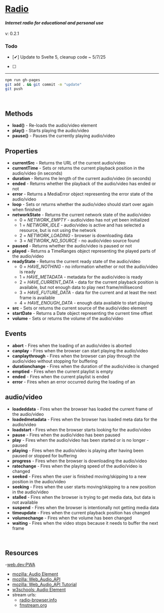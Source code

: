# [Radio](https://currentflow.github.io/radio/)  
#### *Internet radio for educational and personal use*

v: 0.2.1


### Todo
- [✔] Update to Svelte 5, cleanup code ~ 5/7/25
- [ ] 


---


``` sh
npm run gh-pages
git add . && git commit -m "update"
git push
```

<br>

## Methods
- **load()** - 	Re-loads the audio/video element
- **play()** - 	Starts playing the audio/video
- **pause()** - 	Pauses the currently playing audio/video

## Properties
- **currentSrc** -	Returns the URL of the current audio/video
- **currentTime** - 	Sets or returns the current playback position in the audio/video (in seconds)
- **duration** - 	Returns the length of the current audio/video (in seconds)
- **ended** - 	Returns whether the playback of the audio/video has ended or not
- **error** - 	Returns a MediaError object representing the error state of the audio/video
- **loop** - 	Sets or returns whether the audio/video should start over again when finished
- **networkState** - 	Returns the current network state of the audio/video
  -  0 = *NETWORK_EMPTY* - audio/video has not yet been initialized
  -  1 = *NETWORK_IDLE* - audio/video is active and has selected a resource, but is not using the network
  -  2 = *NETWORK_LOADING* - browser is downloading data
  -  3 = *NETWORK_NO_SOURCE* - no audio/video source found
- **paused** - 	Returns whether the audio/video is paused or not
- **played** - 	Returns a TimeRanges object representing the played parts of the audio/video
- **readyState** - 	Returns the current ready state of the audio/video
  -  0 = *HAVE_NOTHING* - no information whether or not the audio/video is ready
  -  1 = *HAVE_METADATA* - metadata for the audio/video is ready
  -  2 = *HAVE_CURRENT_DATA* - data for the current playback position is available, but not enough data to play next frame/millisecond
  -  3 = *HAVE_FUTURE_DATA* - data for the current and at least the next frame is available
  -  4 = *HAVE_ENOUGH_DATA* - enough data available to start playing
- **src** - 	Sets or returns the current source of the audio/video element
- **startDate** - 	Returns a Date object representing the current time offset
- **volume** - 	Sets or returns the volume of the audio/video

## Events
- **abort** - 	Fires when the loading of an audio/video is aborted
- **canplay** - 	Fires when the browser can start playing the audio/video
- **canplaythrough** - 	Fires when the browser can play through the audio/video without stopping for buffering
- **durationchange** - 	Fires when the duration of the audio/video is changed
- **emptied** - 	Fires when the current playlist is empty
- **ended** - 	Fires when the current playlist is ended
- **error** - 	Fires when an error occurred during the loading of an 

## audio/video
- **loadeddata** - 	Fires when the browser has loaded the current frame of the audio/video
- **loadedmetadata** - 	Fires when the browser has loaded meta data for the audio/video
- **loadstart** - 	Fires when the browser starts looking for the audio/video
- **pause** - 	Fires when the audio/video has been paused
- **play** - 	Fires when the audio/video has been started or is no longer - paused
- **playing** - 	Fires when the audio/video is playing after having been paused or stopped for buffering
- **progress** - 	Fires when the browser is downloading the audio/video
- **ratechange** - 	Fires when the playing speed of the audio/video is changed
- **seeked** - 	Fires when the user is finished moving/skipping to a new position in the audio/video
- **seeking** - 	Fires when the user starts moving/skipping to a new position in the audio/video
- **stalled** - 	Fires when the browser is trying to get media data, but data is not available
- **suspend** - 	Fires when the browser is intentionally not getting media data
- **timeupdate** - 	Fires when the current playback position has changed
- **volumechange** - 	Fires when the volume has been changed
- **waiting** - 	Fires when the video stops because it needs to buffer the next frame

<br>

## Resources
-[web.dev:PWA](https://web.dev/learn/pwa)
- [mozilla: Audio Element](https://developer.mozilla.org/en-US/docs/Web/HTML/Element/audio)
- [mozilla: Web_Audio_API](https://developer.mozilla.org/en-US/docs/Web/API/Web_Audio_API)
- [mozilla: Web_Audio_API Tutorial](https://developer.mozilla.org/en-US/docs/Web/API/Web_Audio_API/Using_Web_Audio_API)
- [w3schools: Audio Element](https://www.w3schools.com/tags/ref_av_dom.asp)  
- stream urls:
  - [radio-browser.info](https://www.radio-browser.info)
  - [fmstream.org](https://fmstream.org)
